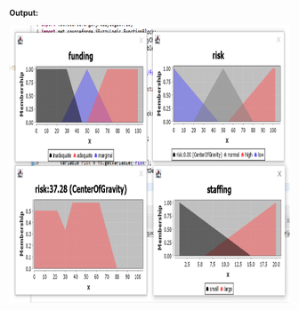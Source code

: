 <b>Output: </b>
<p align="center">
  <img src="https://github.com/GraceKeane/JFuzzyLogic/blob/main/Output.PNG" width="900" height="500">
</p>
